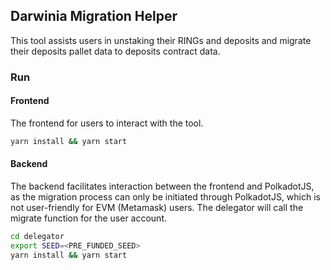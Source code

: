 ## Darwinia Migration Helper

This tool assists users in unstaking their RINGs and deposits and migrate their deposits pallet data to deposits contract data.

### Run

#### Frontend

The frontend for users to interact with the tool.

```sh
yarn install && yarn start
```

#### Backend

The backend facilitates interaction between the frontend and PolkadotJS, as the migration process can only be initiated through PolkadotJS, which is not user-friendly for EVM (Metamask) users. The delegator will call the migrate function for the user account.

```sh
cd delegator
export SEED=<PRE_FUNDED_SEED>
yarn install && yarn start
```

